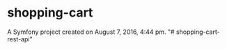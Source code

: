 shopping-cart
=============

A Symfony project created on August 7, 2016, 4:44 pm.
"# shopping-cart-rest-api" 
